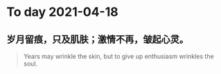 
# To day 2021-04-18


## 岁月留痕，只及肌肤；激情不再，皱起心灵。
> Years may wrinkle the skin, but to give up enthusiasm wrinkles the soul.

    